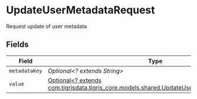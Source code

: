 # UpdateUserMetadataRequest

Request update of user metadata


## Fields

| Field                                                                                                                                                | Type                                                                                                                                                 | Required                                                                                                                                             | Description                                                                                                                                          |
| ---------------------------------------------------------------------------------------------------------------------------------------------------- | ---------------------------------------------------------------------------------------------------------------------------------------------------- | ---------------------------------------------------------------------------------------------------------------------------------------------------- | ---------------------------------------------------------------------------------------------------------------------------------------------------- |
| `metadataKey`                                                                                                                                        | *Optional<? extends String>*                                                                                                                         | :heavy_minus_sign:                                                                                                                                   | N/A                                                                                                                                                  |
| `value`                                                                                                                                              | [Optional<? extends com.tigrisdata.tigris_core.models.shared.UpdateUserMetadataRequestValue>](../../models/shared/UpdateUserMetadataRequestValue.md) | :heavy_minus_sign:                                                                                                                                   | N/A                                                                                                                                                  |